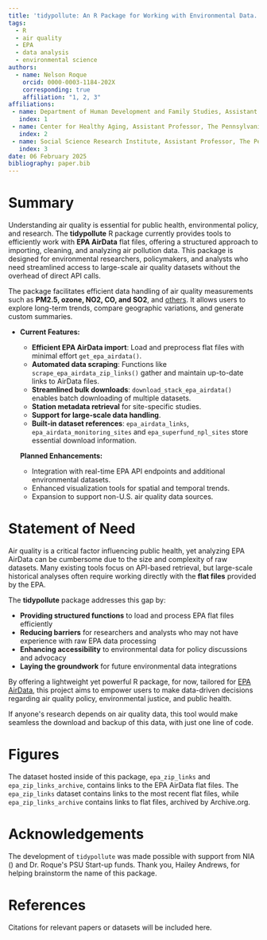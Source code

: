 ```yaml
---
title: 'tidypollute: An R Package for Working with Environmental Data.'
tags:
  - R
  - air quality
  - EPA
  - data analysis
  - environmental science
authors:
  - name: Nelson Roque
    orcid: 0000-0003-1184-202X
    corresponding: true
    affiliation: "1, 2, 3"
affiliations:
 - name: Department of Human Development and Family Studies, Assistant Professor, The Pennsylvania State University, USA
   index: 1
 - name: Center for Healthy Aging, Assistant Professor, The Pennsylvania State University, USA
   index: 2
 - name: Social Science Research Institute, Assistant Professor, The Pennsylvania State University, USA
   index: 3
date: 06 February 2025
bibliography: paper.bib
---
```


# Summary
Understanding air quality is essential for public health, environmental policy, and research. The **tidypollute** R package currently provides tools to efficiently work with **EPA AirData** flat files, offering a structured approach to importing, cleaning, and analyzing air pollution data. This package is designed for environmental researchers, policymakers, and analysts who need streamlined access to large-scale air quality datasets without the overhead of direct API calls.  

The package facilitates efficient data handling of air quality measurements such as **PM2.5, ozone, NO2, CO, and SO2**, and [others](https://aqs.epa.gov/aqsweb/airdata/download_files.html). It allows users to explore long-term trends, compare geographic variations, and generate custom summaries.  

- **Current Features:**

  - **Efficient EPA AirData import**: Load and preprocess flat files with minimal effort `get_epa_airdata()`.
  - **Automated data scraping**: Functions like `scrape_epa_airdata_zip_links()` gather and maintain up-to-date links to AirData files.
  - **Streamlined bulk downloads**: `download_stack_epa_airdata()` enables batch downloading of multiple datasets.
  - **Station metadata retrieval** for site-specific studies.
  - **Support for large-scale data handling**.
  - **Built-in dataset references**: `epa_airdata_links`, `epa_airdata_monitoring_sites` and `epa_superfund_npl_sites` store essential download information.

  **Planned Enhancements:**

  - Integration with real-time EPA API endpoints and additional environmental datasets.
  - Enhanced visualization tools for spatial and temporal trends.
  - Expansion to support non-U.S. air quality data sources.

# Statement of Need
Air quality is a critical factor influencing public health, yet analyzing EPA AirData can be cumbersome due to the size and complexity of raw datasets. Many existing tools focus on API-based retrieval, but large-scale historical analyses often require working directly with the **flat files** provided by the EPA.  

The **tidypollute** package addresses this gap by:
- **Providing structured functions** to load and process EPA flat files efficiently  
- **Reducing barriers** for researchers and analysts who may not have experience with raw EPA data processing  
- **Enhancing accessibility** to environmental data for policy discussions and advocacy  
- **Laying the groundwork** for future environmental data integrations

By offering a lightweight yet powerful R package, for now, tailored for [EPA AirData](https://aqs.epa.gov/aqsweb/airdata/download_files.html), this project aims to empower users to make data-driven decisions regarding air quality policy, environmental justice, and public health.  

If anyone's research depends on air quality data, this tool would make seamless the download and backup of this data, with just one line of code.

# Figures
The dataset hosted inside of this package, `epa_zip_links` and `epa_zip_links_archive`, contains links to the EPA AirData flat files. 
The `epa_zip_links` dataset contains links to the most recent flat files, while `epa_zip_links_archive` contains links to flat files, archived by Archive.org.  

# Acknowledgements
The development of `tidypollute` was made possible with support from NIA () and Dr. Roque's PSU Start-up funds. Thank you, Hailey Andrews, for helping brainstorm the name of this package.

# References

Citations for relevant papers or datasets will be included here.  
